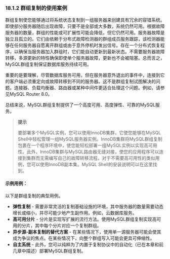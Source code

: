 ### 18.1.2 群组复制的使用案例

群组复制使您能够通过将系统状态复制到一组服务器来创建具有冗余的容错系统。即使部分服务器随后出现故障，只要不是全部或大多数，系统仍然可用。根据故障服务器的数量，群组的性能或可扩展性可能会降低，但它仍然可用。服务器故障是独立且孤立的。它们由依赖于分布式故障检测器的群组成员服务跟踪，该检测器能够在任何服务器自愿离开群组或由于意外停机时发出信号。存在一个分布式恢复程序，以确保当服务器加入群组时，它们能自动更新到最新状态。不需要服务器故障转移，多源更新的特性确保即使单个服务器故障，更新也不会被阻塞。总而言之，MySQL群组复制保证数据库服务持续可用。

重要的是要理解，尽管数据库服务可用，但在服务器意外退出的事件中，连接到它的客户端必须重定向或故障转移到不同的服务器。这不是群组复制试图解决的问题。连接器、负载均衡器、路由器或某种中间件更适合处理这个问题。例如，请参见MySQL Router 8.0。

总结来说，MySQL群组复制提供了一个高度可用、高度弹性、可靠的MySQL服务。

> **提示**
>
> 要部署多个MySQL实例，您可以使用InnoDB集群，它使您能够在MySQL Shell中轻松管理一组MySQL服务器实例。InnoDB集群将MySQL群组复制包裹在一个程序环境中，使您能轻松部署一组MySQL实例以实现高可用性。此外，InnoDB集群与MySQL路由器无缝对接，使您的应用程序可以连接到集群而无需编写自己的故障转移流程。对于不需要高可用性的类似用例，您可以使用InnoDB副本集。MySQL Shell的安装说明可以在这里找到。

#### 示例用例：

以下是群组复制的典型用例。

- **弹性复制** - 需要非常灵活的复制基础设施的环境，其中服务器的数量需要动态增长或缩小，并尽可能少地产生副作用。例如，云数据库服务。
- **高可用分片** - 分片是实现写扩展的流行方法。使用MySQL群组复制实现高可用的分片，其中每个分片对应一个复制群组。
- **异步源-副本复制的替代方案** - 在某些情况下，使用单一源服务器可能会使其成为争议的焦点。在某些情况下，向整个群组写入可能会更具可伸缩性。
- **自主系统** - 此外，您可以纯粹为了内置于复制协议中的自动化（已在本章和前几章中描述）部署MySQL群组复制。